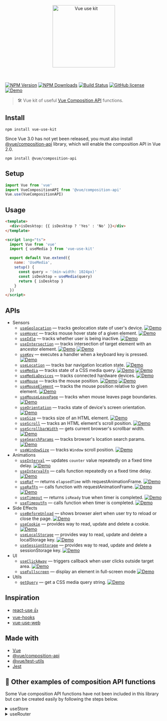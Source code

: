 <p align="center">
  <br>
  <br>
  <a href="https://github.com/microcipcip/vue-use-kit">
    <img 
      src="https://raw.githubusercontent.com/microcipcip/vue-use-kit/master/public/branding/logo.png" 
      alt="Vue use kit" 
      width="200" 
    />
  </a>
  <br>
  <br>
  <br>
</p>

[![NPM Version](https://img.shields.io/npm/v/vue-use-kit.svg)](https://www.npmjs.com/package/vue-use-kit) [![NPM Downloads](https://img.shields.io/npm/dm/vue-use-kit.svg)](https://www.npmjs.com/package/vue-use-kit) [![Build Status](https://img.shields.io/travis/microcipcip/vue-use-kit/master.svg)](https://travis-ci.org/microcipcip/vue-use-kit) [![GitHub license](https://img.shields.io/github/license/microcipcip/vue-use-kit?style=flat-square)](https://github.com/microcipcip/vue-use-kit/blob/master/LICENSE)
[![Demo](https://img.shields.io/badge/demos-🚀-yellow.svg)](https://microcipcip.github.io/vue-use-kit/)

> 🛠️ Vue kit of useful [Vue Composition API](https://vue-composition-api-rfc.netlify.com) functions.</em>

## Install

```shell script
npm install vue-use-kit
```

Since Vue 3.0 has not yet been released, you must also install [@vue/composition-api](https://github.com/vuejs/composition-api) library, which will enable the composition API in Vue 2.0.

```shell script
npm install @vue/composition-api
```

## Setup

```js
import Vue from 'vue'
import VueCompositionAPI from '@vue/composition-api'
Vue.use(VueCompositionAPI)
```

## Usage

```html
<template>
  <div>isDesktop: {{ isDesktop ? 'Yes' : 'No' }}</div>
</template>

<script lang="ts">
  import Vue from 'vue'
  import { useMedia } from 'vue-use-kit'

  export default Vue.extend({
    name: 'UseMedia',
    setup() {
      const query = '(min-width: 1024px)'
      const isDesktop = useMedia(query)
      return { isDesktop }
    }
  })
</script>
```

## APIs

- Sensors
  - [`useGeolocation`](./src/functions/useGeolocation/stories/useGeolocation.md) &mdash; tracks geolocation state of user's device.
    [![Demo](https://img.shields.io/badge/demo-🚀-yellow.svg)](https://microcipcip.github.io/vue-use-kit/?path=/story/sensors-usegeolocation--demo)
  - [`useHover`](./src/functions/useHover/stories/useHover.md) &mdash; tracks mouse hover state of a given element.
    [![Demo](https://img.shields.io/badge/demo-🚀-yellow.svg)](https://microcipcip.github.io/vue-use-kit/?path=/story/sensors-usehover--demo)
  - [`useIdle`](./src/functions/useIdle/stories/useIdle.md) &mdash; tracks whether user is being inactive.
    [![Demo](https://img.shields.io/badge/demo-🚀-yellow.svg)](https://microcipcip.github.io/vue-use-kit/?path=/story/sensors-useidle--demo)
  - [`useIntersection`](./src/functions/useIntersection/stories/useIntersection.md) &mdash; tracks intersection of target element with an ancestor element.
    [![Demo](https://img.shields.io/badge/demo-🚀-yellow.svg)](https://microcipcip.github.io/vue-use-kit/?path=/story/sensors-useintersection--demo)
    [![Demo](https://img.shields.io/badge/advanced_demo-🚀-yellow.svg)](https://microcipcip.github.io/vue-use-kit/?path=/story/sensors-useintersection--advanced-demo)
  - [`useKey`](./src/functions/useKey/stories/useKey.md) &mdash; executes a handler when a keyboard key is pressed.
    [![Demo](https://img.shields.io/badge/demo-🚀-yellow.svg)](https://microcipcip.github.io/vue-use-kit/?path=/story/sensors-usekey--demo)
  - [`useLocation`](./src/functions/useLocation/stories/useLocation.md) &mdash; tracks bar navigation location state.
    [![Demo](https://img.shields.io/badge/demo-🚀-yellow.svg)](https://microcipcip.github.io/vue-use-kit/?path=/story/sensors-uselocation--demo)
  - [`useMedia`](./src/functions/useMedia/stories/useMedia.md) &mdash; tracks state of a CSS media query.
    [![Demo](https://img.shields.io/badge/demo-🚀-yellow.svg)](https://microcipcip.github.io/vue-use-kit/?path=/story/sensors-usemedia--demo)
    [![Demo](https://img.shields.io/badge/advanced_demo-🚀-yellow.svg)](https://microcipcip.github.io/vue-use-kit/?path=/story/sensors-usemedia--advanced-demo)
  - [`useMediaDevices`](./src/functions/useMediaDevices/stories/useMediaDevices.md) &mdash; tracks connected hardware devices.
    [![Demo](https://img.shields.io/badge/demo-🚀-yellow.svg)](https://microcipcip.github.io/vue-use-kit/?path=/story/sensors-usemediadevices--demo)
  - [`useMouse`](./src/functions/useMouse/stories/useMouse.md) &mdash; tracks the mouse position.
    [![Demo](https://img.shields.io/badge/demo-🚀-yellow.svg)](https://microcipcip.github.io/vue-use-kit/?path=/story/sensors-usemouse--demo)
    [![Demo](https://img.shields.io/badge/advanced_demo-🚀-yellow.svg)](https://microcipcip.github.io/vue-use-kit/?path=/story/sensors-usemouse--advanced-demo)
  - [`useMouseElement`](./src/functions/useMouseElement/stories/useMouseElement.md) &mdash; tracks the mouse position relative to given element.
    [![Demo](https://img.shields.io/badge/demo-🚀-yellow.svg)](https://microcipcip.github.io/vue-use-kit/?path=/story/sensors-usemouseelement--demo)
  - [`useMouseLeavePage`](./src/functions/useMouseLeavePage/stories/useMouseLeavePage.md) &mdash; tracks when mouse leaves page boundaries.
    [![Demo](https://img.shields.io/badge/demo-🚀-yellow.svg)](https://microcipcip.github.io/vue-use-kit/?path=/story/sensors-usemouseleavepage--demo)
  - [`useOrientation`](./src/functions/useOrientation/stories/useOrientation.md) &mdash; tracks state of device's screen orientation.
    [![Demo](https://img.shields.io/badge/demo-🚀-yellow.svg)](https://microcipcip.github.io/vue-use-kit/?path=/story/sensors-useorientation--demo)
  - [`useSize`](./src/functions/useSize/stories/useSize.md) &mdash; tracks size of an HTML element.
    [![Demo](https://img.shields.io/badge/demo-🚀-yellow.svg)](https://microcipcip.github.io/vue-use-kit/?path=/story/sensors-usesize--demo)
  - [`useScroll`](./src/functions/useScroll/stories/useScroll.md) &mdash; tracks an HTML element's scroll position.
    [![Demo](https://img.shields.io/badge/demo-🚀-yellow.svg)](https://microcipcip.github.io/vue-use-kit/?path=/story/sensors-usescroll--demo)
  - [`useScrollbarWidth`](./src/functions/useScrollbarWidth/stories/useScrollbarWidth.md) &mdash; gets current browser's scrollbar width.
    [![Demo](https://img.shields.io/badge/demo-🚀-yellow.svg)](https://microcipcip.github.io/vue-use-kit/?path=/story/sensors-usescrollbarwidth--demo)
  - [`useSearchParams`](./src/functions/useSearchParams/stories/useSearchParams.md) &mdash; tracks browser's location search params.
    [![Demo](https://img.shields.io/badge/demo-🚀-yellow.svg)](https://microcipcip.github.io/vue-use-kit/?path=/story/sensors-usesearchparams--demo)
  - [`useWindowSize`](./src/functions/useWindowSize/stories/useWindowSize.md) &mdash; tracks `Window` scroll position.
    [![Demo](https://img.shields.io/badge/demo-🚀-yellow.svg)](https://microcipcip.github.io/vue-use-kit/?path=/story/sensors-usewindowsize--demo)
- Animations
  - [`useInterval`](./src/functions/useInterval/stories/useInterval.md) &mdash; updates `counter` value repeatedly on a fixed time delay.
    [![Demo](https://img.shields.io/badge/demo-🚀-yellow.svg)](https://microcipcip.github.io/vue-use-kit/?path=/story/animations-useinterval--demo)
  - [`useIntervalFn`](./src/functions/useIntervalFn/stories/useIntervalFn.md) &mdash; calls function repeatedly on a fixed time delay.
    [![Demo](https://img.shields.io/badge/demo-🚀-yellow.svg)](https://microcipcip.github.io/vue-use-kit/?path=/story/animations-useintervalfn--demo)
  - [`useRaf`](./src/functions/useRaf/stories/useRaf.md) &mdash; returns `elapsedTime` with requestAnimationFrame.
    [![Demo](https://img.shields.io/badge/demo-🚀-yellow.svg)](https://microcipcip.github.io/vue-use-kit/?path=/story/animations-useraf--demo)
  - [`useRafFn`](./src/functions/useRafFn/stories/useRafFn.md) &mdash; calls function with requestAnimationFrame.
    [![Demo](https://img.shields.io/badge/demo-🚀-yellow.svg)](https://microcipcip.github.io/vue-use-kit/?path=/story/animations-useraffn--demo)
    [![Demo](https://img.shields.io/badge/advanced_demo-🚀-yellow.svg)](https://microcipcip.github.io/vue-use-kit/?path=/story/animations-useraffn--advanced-demo)
  - [`useTimeout`](./src/functions/useTimeout/stories/useTimeout.md) &mdash; returns `isReady` true when timer is completed.
    [![Demo](https://img.shields.io/badge/demo-🚀-yellow.svg)](https://microcipcip.github.io/vue-use-kit/?path=/story/animations-usetimeout--demo)
  - [`useTimeoutFn`](./src/functions/useTimeoutFn/stories/useTimeoutFn.md) &mdash; calls function when timer is completed.
    [![Demo](https://img.shields.io/badge/demo-🚀-yellow.svg)](https://microcipcip.github.io/vue-use-kit/?path=/story/animations-usetimeoutfn--demo)
- Side Effects
  - [`useBeforeUnload`](./src/functions/useBeforeUnload/stories/useBeforeUnload.md) &mdash; shows browser alert when user try to reload or close the page.
    [![Demo](https://img.shields.io/badge/demo-🚀-yellow.svg)](https://microcipcip.github.io/vue-use-kit/?path=/story/side-effects-usebeforeunload--demo)
  - [`useCookie`](./src/functions/useCookie/stories/useCookie.md) &mdash; provides way to read, update and delete a cookie.
    [![Demo](https://img.shields.io/badge/demo-🚀-yellow.svg)](https://microcipcip.github.io/vue-use-kit/?path=/story/side-effects-usecookie--demo)
  - [`useLocalStorage`](./src/functions/useLocalStorage/stories/useLocalStorage.md) &mdash; provides way to read, update and delete a localStorage key.
    [![Demo](https://img.shields.io/badge/demo-🚀-yellow.svg)](https://microcipcip.github.io/vue-use-kit/?path=/story/side-effects-uselocalstorage--demo)
  - [`useSessionStorage`](./src/functions/useSessionStorage/stories/useSessionStorage.md) &mdash; provides way to read, update and delete a sessionStorage key.
    [![Demo](https://img.shields.io/badge/demo-🚀-yellow.svg)](https://microcipcip.github.io/vue-use-kit/?path=/story/side-effects-usesessionstorage--demo)
- UI
  - [`useClickAway`](./src/functions/useClickAway/stories/useClickAway.md) &mdash; triggers callback when user clicks outside target area.
    [![Demo](https://img.shields.io/badge/demo-🚀-yellow.svg)](https://microcipcip.github.io/vue-use-kit/?path=/story/ui-useclickaway--demo)
  - [`useFullscreen`](./src/functions/useFullscreen/stories/useFullscreen.md) &mdash; display an element in full-screen mode
    [![Demo](https://img.shields.io/badge/demo-🚀-yellow.svg)](https://microcipcip.github.io/vue-use-kit/?path=/story/ui-usefullscreen--demo)
- Utils
  - [`getQuery`](./src/functions/getQuery/stories/getQuery.md) &mdash; get a CSS media query string.
    [![Demo](https://img.shields.io/badge/demo-🚀-yellow.svg)](https://microcipcip.github.io/vue-use-kit/?path=/story/utils-getquery--demo)

## Inspiration

- [react-use 👍](https://github.com/streamich/react-use)
- [vue-hooks](https://github.com/u3u/vue-hooks)
- [vue-use-web](https://github.com/logaretm/vue-use-web)

## Made with

- [Vue](https://vuejs.org/)
- [@vue/composition-api](https://github.com/vuejs/composition-api)
- [@vue/test-utils](https://vue-test-utils.vuejs.org/)
- [Jest](https://jestjs.io/)

## 🎁 Other examples of composition API functions

Some Vue composition API functions have not been included in this library but
can be created easily by following the steps below.

<details><summary>useStore</summary><p>
Creating a useStore function connected to Vuex store is pretty straightforward.
First we have to export our Vuex store:

```typescript
// @src/mystore.ts
import Vue from 'vue'
import Vuex from 'vuex'

Vue.use(Vuex)

const store = new Vuex.Store({
  state: { searchTerm: '' },
  mutations: {
    SET_SEARCH(state, newVal) {
      state.searchTerm = newVal
    }
  },
  getters: { searchTerm: state => state.searchTerm },
  actions: {},
  modules: {}
})

export default store
```

Then we import the store and expose it in useStore function:

```typescript
// @src/useStore.ts
import store from '@src/mystore'

export function useStore() {
  return store
}
```

Now we can use it inside the setup() method of our component:

```html
// MyComponent.vue
<template>
  <input type="text" v-model="searchTerm" placeholder="🔎 Search..." />
</template>

<script lang="ts">
  import Vue from 'vue'
  import { ref, watch } from '@src/api'
  import { useStore } from '@src/useStore'

  export default Vue.extend({
    name: 'UseStoreDemo',
    setup() {
      const { commit, getters } = useStore()
      const searchTerm = ref(getters['searchTerm'])
      watch(searchTerm, newVal => commit('SET_SEARCH', newVal))
      return { searchTerm }
    }
  })
</script>
```

</p></details>

<details><summary>useRouter</summary><p>
Creating a useRouter function that exposes `this.$router` and `this.$route` from VueRouter is very easy.
First we have to export the Vue's `vm` instance:

```typescript
// @src/main.ts
import VueCompositionAPI from '@src/api'
import router from '@src/router'
import App from '@src/App.vue'

Vue.use(VueCompositionAPI)

export const vm = new Vue({
  router,
  render: h => h(App)
}).$mount('#app')
```

Then we can expose `$router` and `$route` in our useRouter function:

```typescript
// @src/useRouter.ts
import { vm } from '@src/main'

export function useRouter() {
  const route = vm.$route
  const router = vm.$router
  return { route, router }
}
```

Now we can use it inside the setup() method of our component:

```html
// MyComponent.vue
<template>
  <div>
    Current id: {{ id }}
  </div>
</template>

<script lang="ts">
  import Vue from 'vue'
  import { useRouter } from '@src/useRouter'

  export default Vue.extend({
    name: 'UseRouterDemo',
    setup() {
      const { route } = useRouter()
      return { id: route.params.id }
    }
  })
</script>
```

Note that a drawback of this useRouter example is that it may be difficult to test since when we define `localVue`
the `vm` instance is going to be different from the one we exported from `@src/main`.

To fix this we have to create a small runtime utility function:

```typescript
// @src/runtimeHelper.ts
const runtime = {};

export const runtimeHelper {
  set(vm) {
    runtime.vm = vm;
  },
  get() {
      if (runtime.vm) return runtime.vm;
      throw new ReferenceError("Vue instance not found.");
  }
}
```

Then we have to get the `vm` on runtime:

```typescript
// @src/main.ts
import Vue from 'vue'
import VueCompositionAPI from '@src/api'
import { runtimeHelper } from '@src/runtimeHelper'
import App from '@src/App.vue'
import router from '@src/router'

Vue.use(VueCompositionAPI)

new Vue({
  router,
  beforeCreate() {
    // Set the runtime so that we can access the vm from anywhere
    runtimeHelper.set(this)
  },
  render: h => h(App)
}).$mount('#app')
```

Now in the useRouter function we can get the `vm` on runtime:

```typescript
// @src/useRouter.ts
import { runtimeHelper } from '@src/runtimeHelper'

export function useRouter() {
  const vm = runtimeHelper.get()
  const route = vm.$route
  const router = vm.$router
  return { route, router }
}
```

Finally, we can test the router easily by passing the right `vm` on runtime:

```typescript
// @src/mytest.ts
import VueRouter from 'vue-router'
import { createLocalVue, mount } from '@vue/test-utils'
import VueCompositionAPI from '@src/api'
import { runtimeHelper } from '@src/runtimeHelper'
import router from '@src/router'

const localVue = createLocalVue()
localVue.use(VueCompositionAPI)
localVue.use(VueRouter)

mount(localVue.extend(ComponentHere), {
  localVue,
  router,
  beforeCreate() {
    // Set the runtime so that we can access the vm from anywhere
    runtimeHelper.set(this)
  }
})
```

</p></details>
